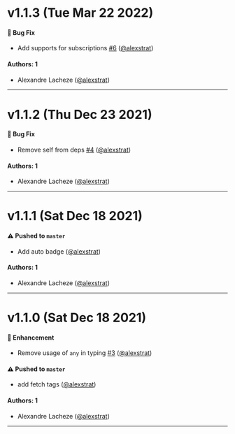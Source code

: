 # v1.1.3 (Tue Mar 22 2022)

#### 🐛 Bug Fix

- Add supports for subscriptions [#6](https://github.com/alexstrat/supertest-graphql/pull/6) ([@alexstrat](https://github.com/alexstrat))

#### Authors: 1

- Alexandre Lacheze ([@alexstrat](https://github.com/alexstrat))

---

# v1.1.2 (Thu Dec 23 2021)

#### 🐛 Bug Fix

- Remove self from deps [#4](https://github.com/alexstrat/supertest-graphql/pull/4) ([@alexstrat](https://github.com/alexstrat))

#### Authors: 1

- Alexandre Lacheze ([@alexstrat](https://github.com/alexstrat))

---

# v1.1.1 (Sat Dec 18 2021)

#### ⚠️ Pushed to `master`

- Add auto badge ([@alexstrat](https://github.com/alexstrat))

#### Authors: 1

- Alexandre Lacheze ([@alexstrat](https://github.com/alexstrat))

---

# v1.1.0 (Sat Dec 18 2021)

#### 🚀 Enhancement

- Remove usage of `any` in typing [#3](https://github.com/alexstrat/supertest-graphql/pull/3) ([@alexstrat](https://github.com/alexstrat))

#### ⚠️ Pushed to `master`

- add fetch tags ([@alexstrat](https://github.com/alexstrat))

#### Authors: 1

- Alexandre Lacheze ([@alexstrat](https://github.com/alexstrat))

---

